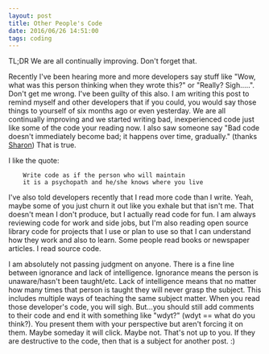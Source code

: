 ```yaml
---
layout: post
title: Other People's Code
date: 2016/06/26 14:51:00
tags: coding
---
```


TL;DR We are all continually improving.  Don't forget that.

Recently I've been hearing more and more developers say stuff like "Wow, what was this person thinking when they wrote this?" or "Really?  Sigh.....".  Don't get me wrong.  I've been guilty of this also.  I am writing this post to remind myself and other developers that if you could, you would say those things to yourself of six months ago or even yesterday.  We are all continually improving and we started writing bad, inexperienced code just like some of the code your reading now.  I also saw someone say "Bad code doesn't immediately become bad; it happens over time, gradually." (thanks [Sharon](https://github.com/scichelli))  That is true.

I like the quote:

        Write code as if the person who will maintain
        it is a psychopath and he/she knows where you live

I've also told developers recently that I read more code than I write.  Yeah, maybe some of you just churn it out like you exhale but that isn't me.  That doesn't mean I don't produce, but I actually read code for fun.  I am always reviewing code for work and side jobs, but I'm also reading open source library code for projects that I use or plan to use so that I can understand how they work and also to learn.  Some people read books or newspaper articles.  I read source code.

I am absolutely not passing judgment on anyone.  There is a fine line between ignorance and lack of intelligence.  Ignorance means the person is unaware/hasn't been taught/etc.  Lack of intelligence means that no matter how many times that person is taught they will never grasp the subject.  This includes multiple ways of teaching the same subject matter.  When you read those developer's code, you will sigh.  But...you should still add comments to their code and end it with something like "wdyt?" (wdyt == what do you think?).  You present them with your perspective but aren't forcing it on them.  Maybe someday it will click.  Maybe not. That's not up to you.  If they are destructive to the code, then that is a subject for another post. :)
